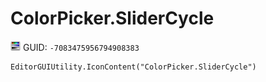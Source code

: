 # ColorPicker.SliderCycle
![](/img/ColorPicker.SliderCycle.png)
GUID: `-7083475956794908383`
```
EditorGUIUtility.IconContent("ColorPicker.SliderCycle")
```
